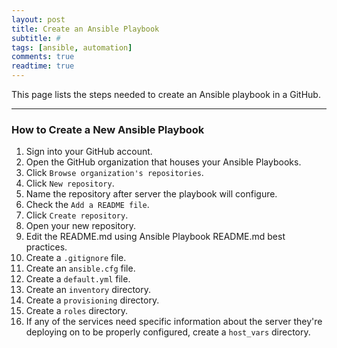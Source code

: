```yaml
---
layout: post
title: Create an Ansible Playbook
subtitle: #
tags: [ansible, automation]
comments: true
readtime: true
---
```


This page lists the steps needed to create an Ansible playbook in a GitHub.

---
### How to Create a New Ansible Playbook
1. Sign into your GitHub account.
2. Open the GitHub organization that houses your Ansible Playbooks.
3. Click `Browse organization's repositories`.
4. Click `New repository`.
5. Name the repository after server the playbook will configure.
6. Check the `Add a README file`.
7. Click `Create repository`.
8. Open your new repository.
9. Edit the README.md using Ansible Playbook README.md best practices.
10. Create a `.gitignore` file.
11. Create an `ansible.cfg` file.
12. Create a `default.yml` file.
13. Create an `inventory` directory.
13. Create a `provisioning` directory.
14. Create a `roles` directory.
15. If any of the services need specific information about the server they're deploying on to be properly configured, create a `host_vars` directory.
